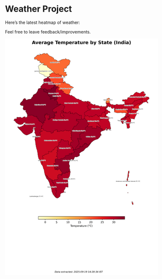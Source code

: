 # Weather Project

Here’s the latest heatmap of weather:

Feel free to leave feedback/improvements.

![India Heatmap](docs/assets/india_heatmap.png?v=CD195C)
